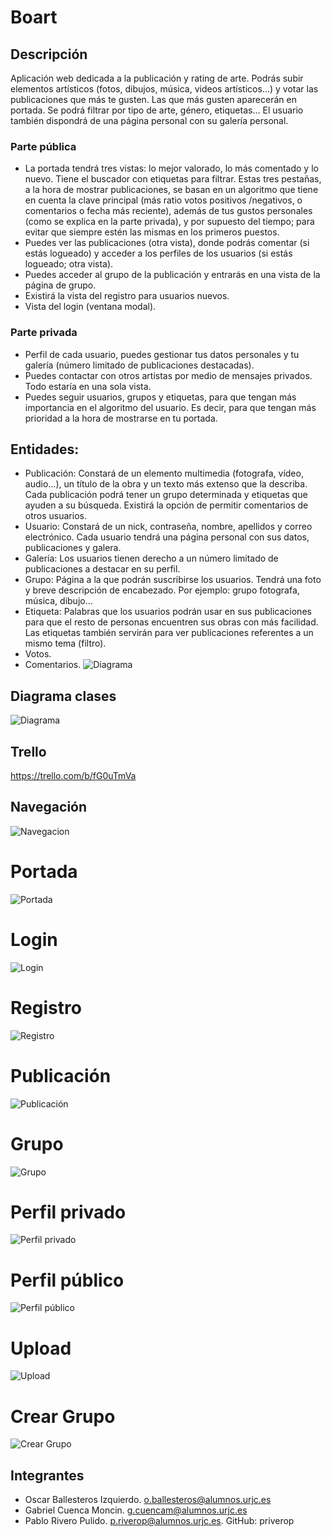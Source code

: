 # Boart

## Descripción
Aplicación web dedicada a la publicación y rating de arte. Podrás subir elementos artísticos (fotos, dibujos, música, videos artísticos...) y votar las publicaciones que más te gusten. Las que más gusten aparecerán en portada. Se podrá filtrar por tipo de arte, género, etiquetas... El usuario también dispondrá de una página personal con su galería personal. 

### Parte pública
- La portada tendrá tres vistas: lo mejor valorado, lo más comentado y lo nuevo. Tiene el buscador con etiquetas para filtrar. Estas tres pestañas, a la hora de mostrar publicaciones, se basan en un algoritmo que tiene en cuenta la clave principal (más ratio votos positivos /negativos, o comentarios o fecha más reciente), además de tus gustos personales (como se explica en la parte privada), y por supuesto del tiempo; para evitar que siempre estén las mismas en los primeros puestos.
- Puedes ver las publicaciones (otra vista), donde podrás comentar (si estás logueado) y acceder a los perfiles de los usuarios (si estás logueado; otra vista). 
- Puedes acceder al grupo de la publicación y entrarás en una vista de la página de grupo.
- Existirá la vista del registro para usuarios nuevos.
- Vista del login (ventana modal).

### Parte privada
- Perfil de cada usuario, puedes gestionar tus datos personales y tu galería (número limitado de publicaciones destacadas).
- Puedes contactar con otros artistas por medio de mensajes privados. Todo estaría en una sola vista.
- Puedes seguir usuarios, grupos y etiquetas, para que tengan más importancia en el algoritmo del usuario. Es decir, para que tengan más prioridad a la hora de mostrarse en tu portada.

## Entidades:

* Publicación: Constará de un elemento multimedia (fotografa, vídeo, audio...), un título de la obra y un texto más extenso que la describa. Cada publicación podrá tener un grupo determinada y etiquetas que ayuden a su búsqueda. Existirá la opción de permitir comentarios de otros usuarios.
* Usuario: Constará de un nick, contraseña, nombre, apellidos y correo electrónico. Cada usuario tendrá una página personal con sus datos, publicaciones y galera.
* Galería: Los usuarios tienen derecho a un número limitado de publicaciones a destacar en su perfil.
* Grupo: Página a la que podrán suscribirse los usuarios. Tendrá una foto y breve descripción de encabezado. Por ejemplo: grupo fotografa, música, dibujo...
* Etiqueta: Palabras que los usuarios podrán usar en sus publicaciones para que el resto de personas encuentren sus obras con más facilidad. Las etiquetas también servirán para ver publicaciones referentes a un mismo tema (filtro).
* Votos.
* Comentarios.
![Diagrama](http://i.imgur.com/w0wUk5I.png)

## Diagrama clases
![Diagrama](http://i.imgur.com/n9YXxqf.jpg)

## Trello
https://trello.com/b/fG0uTmVa

## Navegación
![Navegacion](http://i.imgur.com/N1B1zfq.png)

# Portada
![Portada](http://i.imgur.com/b3bJRS0.png)

# Login
![Login](http://i.imgur.com/GPWvkUU.png)

# Registro
![Registro](http://i.imgur.com/EULGA32.png)

# Publicación
![Publicación](http://i.imgur.com/XqZVjT5.png)

# Grupo
![Grupo](http://i.imgur.com/F2zCQA5.png)

# Perfil privado
![Perfil privado](http://i.imgur.com/8Ox5MZC.png)

# Perfil público
![Perfil público](http://i.imgur.com/GlAyD6J.png)

# Upload
![Upload](http://i.imgur.com/TTXg9Be.png)

# Crear Grupo
![Crear Grupo](http://i.imgur.com/hirZCB2.png)

## Integrantes 
* Oscar Ballesteros Izquierdo. o.ballesteros@alumnos.urjc.es
* Gabriel Cuenca Moncin. g.cuencam@alumnos.urjc.es
* Pablo Rivero Pulido. p.riverop@alumnos.urjc.es. GitHub: priverop
